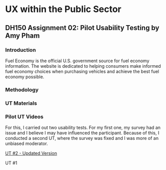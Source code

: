 # UX within the Public Sector 
## DH150 Assignment 02: Pilot Usability Testing by Amy Pham 

### Introduction 
Fuel Economy is the official U.S. government source for fuel economy information. The website is dedicated to helping consumers make informed fuel economy choices when purchasing vehicles and achieve the best fuel economy possible. 


### Methodology 

### UT Materials 

### Pilot UT Videos 
For this, I carried out two usability tests. For my first one, my survey had an issue and I believe I may have influenced the participant. Because of this, I conducted a second UT, where the survey was fixed and I was more of an unbiased moderator. 

[UT #2 - Updated Version](https://drive.google.com/file/d/1pjJ3vGVtenwj2Uv2Y68tdhvuGrCXIjyg/view?usp=sharing)

UT #1 



